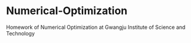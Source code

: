 # Numerical-Optimization
Homework of Numerical Optimization at Gwangju Institute of Science and Technology
